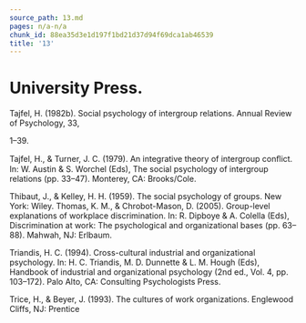 ```yaml
---
source_path: 13.md
pages: n/a-n/a
chunk_id: 88ea35d3e1d197f1bd21d37d94f69dca1ab46539
title: '13'
---
```

# University Press.

Tajfel, H. (1982b). Social psychology of intergroup relations. Annual Review of Psychology, 33,

1–39.

Tajfel, H., & Turner, J. C. (1979). An integrative theory of intergroup conﬂict. In: W. Austin & S. Worchel (Eds), The social psychology of intergroup relations (pp. 33–47). Monterey, CA: Brooks/Cole.

Thibaut, J., & Kelley, H. H. (1959). The social psychology of groups. New York: Wiley. Thomas, K. M., & Chrobot-Mason, D. (2005). Group-level explanations of workplace discrimination. In: R. Dipboye & A. Colella (Eds), Discrimination at work: The psychological and organizational bases (pp. 63–88). Mahwah, NJ: Erlbaum.

Triandis, H. C. (1994). Cross-cultural industrial and organizational psychology. In: H. C. Triandis, M. D. Dunnette & L. M. Hough (Eds), Handbook of industrial and organizational psychology (2nd ed., Vol. 4, pp. 103–172). Palo Alto, CA: Consulting Psychologists Press.

Trice, H., & Beyer, J. (1993). The cultures of work organizations. Englewood Cliffs, NJ: Prentice
